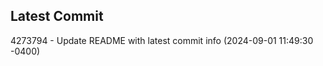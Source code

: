 
## Latest Commit
4273794 - Update README with latest commit info (2024-09-01 11:49:30 -0400) <Yunxi-Zhou>
